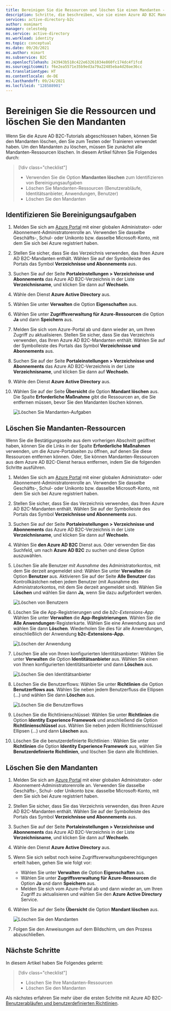 ```yaml
---
title: Bereinigen Sie die Ressourcen und löschen Sie einen Mandanten - Azure Active Directory B2C
description: Schritte, die beschreiben, wie sie einen Azure AD B2C Mandanten löschen. Erfahren Sie, wie Sie alle Mandanten-Ressourcen löschen und dann den Mandanten löschen.
services: active-directory-b2c
author: msmimart
manager: celestedg
ms.service: active-directory
ms.workload: identity
ms.topic: conceptual
ms.date: 09/20/2021
ms.author: mimart
ms.subservice: B2C
ms.openlocfilehash: 243943b518c422e63261034e860fc174dc4f1fcd
ms.sourcegitcommit: f6e2ea5571e35b9ed3a79a22485eba4d20ae36cc
ms.translationtype: HT
ms.contentlocale: de-DE
ms.lasthandoff: 09/24/2021
ms.locfileid: "128588901"
---
```

# <a name="clean-up-resources-and-delete-the-tenant"></a>Bereinigen Sie die Ressourcen und löschen Sie den Mandanten

Wenn Sie die Azure AD B2C-Tutorials abgeschlossen haben, können Sie den Mandanten löschen, den Sie zum Testen oder Trainieren verwendet haben. Um den Mandanten zu löschen, müssen Sie zunächst alle Mandanten-Ressourcen löschen. In diesem Artikel führen Sie Folgendes durch:

> [!div class="checklist"]
> * Verwenden Sie die Option **Mandanten löschen** zum Identifizieren von Bereinigungsaufgaben
> * Löschen Sie Mandanten-Ressourcen (Benutzerabläufe, Identitätsanbieter, Anwendungen, Benutzer)
> * Löschen Sie den Mandanten

## <a name="identify-cleanup-tasks"></a>Identifizieren Sie Bereinigungsaufgaben

1. Melden Sie sich am [Azure Portal](https://portal.azure.com/) mit einer globalen Administrator- oder Abonnement-Administratorenrolle an. Verwenden Sie dasselbe Geschäfts-, Schul- oder Unikonto bzw. dasselbe Microsoft-Konto, mit dem Sie sich bei Azure registriert haben.
1. Stellen Sie sicher, dass Sie das Verzeichnis verwenden, das Ihren Azure AD B2C-Mandanten enthält. Wählen Sie auf der Symbolleiste des Portals das Symbol **Verzeichnisse und Abonnements** aus.
1. Suchen Sie auf der Seite **Portaleinstellungen > Verzeichnisse und Abonnements** das Azure AD B2C-Verzeichnis in der Liste **Verzeichnisname**, und klicken Sie dann auf **Wechseln**.
1. Wähle den Dienst **Azure Active Directory** aus.
1. Wählen Sie unter **Verwalten** die Option **Eigenschaften** aus.
1. Wählen Sie unter **Zugriffsverwaltung für Azure-Ressourcen** die Option **Ja** und dann **Speichern** aus.
1. Melden Sie sich vom Azure-Portal ab und dann wieder an, um Ihren Zugriff zu aktualisieren. Stellen Sie sicher, dass Sie das Verzeichnis verwenden, das Ihren Azure AD B2C-Mandanten enthält. Wählen Sie auf der Symbolleiste des Portals das Symbol **Verzeichnisse und Abonnements** aus.
1. Suchen Sie auf der Seite **Portaleinstellungen > Verzeichnisse und Abonnements** das Azure AD B2C-Verzeichnis in der Liste **Verzeichnisname**, und klicken Sie dann auf **Wechseln**.
1. Wähle den Dienst **Azure Active Directory** aus.
1. Wählen Sie auf der Seite **Übersicht** die Option **Mandant löschen** aus. Die Spalte **Erforderliche Maßnahme** gibt die Ressourcen an, die Sie entfernen müssen, bevor Sie den Mandanten löschen können.

   ![Löschen Sie Mandanten-Aufgaben](media/tutorial-delete-tenant/delete-tenant-tasks.png)

## <a name="delete-tenant-resources"></a>Löschen Sie Mandanten-Ressourcen

Wenn Sie die Bestätigungsseite aus dem vorherigen Abschnitt geöffnet haben, können Sie die Links in der Spalte **Erforderliche Maßnahmen** verwenden, um die Azure-Portalseiten zu öffnen, auf denen Sie diese Ressourcen entfernen können. Oder, Sie können Mandanten-Ressourcen aus dem Azure AD B2C-Dienst heraus entfernen, indem Sie die folgenden Schritte ausführen.

1. Melden Sie sich am [Azure Portal](https://portal.azure.com/) mit einer globalen Administrator- oder Abonnement-Administratorenrolle an. Verwenden Sie dasselbe Geschäfts-, Schul- oder Unikonto bzw. dasselbe Microsoft-Konto, mit dem Sie sich bei Azure registriert haben.
1. Stellen Sie sicher, dass Sie das Verzeichnis verwenden, das Ihren Azure AD B2C-Mandanten enthält. Wählen Sie auf der Symbolleiste des Portals das Symbol **Verzeichnisse und Abonnements** aus.
1. Suchen Sie auf der Seite **Portaleinstellungen > Verzeichnisse und Abonnements** das Azure AD B2C-Verzeichnis in der Liste **Verzeichnisname**, und klicken Sie dann auf **Wechseln**.
1. Wählen Sie **den Azure AD B2C** Dienst aus. Oder verwenden Sie das Suchfeld, um nach **Azure AD B2C** zu suchen und diese Option auszuwählen.
1. Löschen Sie alle Benutzer *mit Ausnahme* des Administratorkontos, mit dem Sie derzeit angemeldet sind: Wählen Sie unter **Verwalten** die Option **Benutzer** aus. Aktivieren Sie auf der Seite **Alle Benutzer** das Kontrollkästchen neben jedem Benutzer (mit Ausnahme des Administratorkontos, mit dem Sie derzeit angemeldet sind). Wählen Sie **Löschen** und wählen Sie dann **Ja**, wenn Sie dazu aufgefordert werden.

   ![Löschen von Benutzern](media/tutorial-delete-tenant/delete-users.png)

1. Löschen Sie die App-Registrierungen und die *b2c-Extensions-App*: Wählen Sie unter **Verwalten** die **App-Registrierungen**. Wählen Sie die **Alle Anwendungen**-Registerkarte. Wählen Sie eine Anwendung aus und wählen Sie dann **Löschen**. Wiederholen Sie dies für alle Anwendungen, einschließlich der Anwendung **b2c-Extensions-App.**

   ![Löschen der Anwendung](media/tutorial-delete-tenant/delete-applications.png)

1. Löschen Sie alle von Ihnen konfigurierten Identitätsanbieter: Wählen Sie unter **Verwalten** die Option **Identitätsanbieter** aus. Wählen Sie einen von Ihnen konfigurierten Identitätsanbieter und dann **Löschen** aus.

   ![Löschen Sie den Identitätsanbieter](media/tutorial-delete-tenant/identity-providers.png)

1. Löschen Sie die Benutzerflows: Wählen Sie unter **Richtlinien** die Option **Benutzerflows aus**. Wählen Sie neben jedem Benutzerfluss die Ellipsen (...) und wählen Sie dann **Löschen** aus.

   ![Löschen Sie die Benutzerflows](media/tutorial-delete-tenant/user-flow.png)

1. Löschen Sie die Richtlinienschlüssel: Wählen Sie unter **Richtlinien** die Option **Identity Experience Framework** und anschließend die Option **Richtlinienschlüssel** aus. Wählen Sie neben jedem Richtlinienschlüssel Ellipsen (...) und dann **Löschen** aus.

1. Löschen Sie die benutzerdefinierte Richtlinien : Wählen Sie unter **Richtlinien** die Option **Identity Experience Framework** aus, wählen Sie **Benutzerdefinierte Richtlinien**, und löschen Sie dann alle Richtlinien.

## <a name="delete-the-tenant"></a>Löschen Sie den Mandanten

1. Melden Sie sich am [Azure Portal](https://portal.azure.com/) mit einer globalen Administrator- oder Abonnement-Administratorenrolle an. Verwenden Sie dasselbe Geschäfts-, Schul- oder Unikonto bzw. dasselbe Microsoft-Konto, mit dem Sie sich bei Azure registriert haben.
1. Stellen Sie sicher, dass Sie das Verzeichnis verwenden, das Ihren Azure AD B2C-Mandanten enthält. Wählen Sie auf der Symbolleiste des Portals das Symbol **Verzeichnisse und Abonnements** aus.
1. Suchen Sie auf der Seite **Portaleinstellungen > Verzeichnisse und Abonnements** das Azure AD B2C-Verzeichnis in der Liste **Verzeichnisname**, und klicken Sie dann auf **Wechseln**.
1. Wähle den Dienst **Azure Active Directory** aus.
1. Wenn Sie sich selbst noch keine Zugriffsverwaltungsberechtigungen erteilt haben, gehen Sie wie folgt vor:

   * Wählen Sie unter **Verwalten** die Option **Eigenschaften** aus.
   * Wählen Sie unter **Zugriffsverwaltung für Azure-Ressourcen** die Option **Ja** und dann **Speichern** aus.
   * Melden Sie sich vom Azure-Portal ab und dann wieder an, um Ihren Zugriff zu aktualisieren und wählen Sie den **Azure Active Directory** Service.

1. Wählen Sie auf der Seite **Übersicht** die Option **Mandant löschen** aus.

   ![Löschen Sie den Mandanten](media/tutorial-delete-tenant/delete-tenant.png)

1. Folgen Sie den Anweisungen auf dem Bildschirm, um den Prozess abzuschließen.

## <a name="next-steps"></a>Nächste Schritte

In diesem Artikel haben Sie Folgendes gelernt:

> [!div class="checklist"]
> * Löschen Sie Ihre Mandanten-Ressourcen
> * Löschen Sie den Mandanten

Als nächstes erfahren Sie mehr über die ersten Schritte mit Azure AD B2C- [Benutzerabläufen und benutzerdefinierten Richtlinien](user-flow-overview.md).
